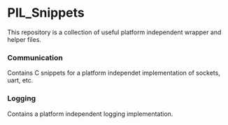 # PIL_Snippets
This repository is a collection of useful platform independent wrapper and helper files.

### Communication
Contains C snippets for a platform independet implementation of sockets, uart, etc.

### Logging
Contains a platform independent logging implementation.
